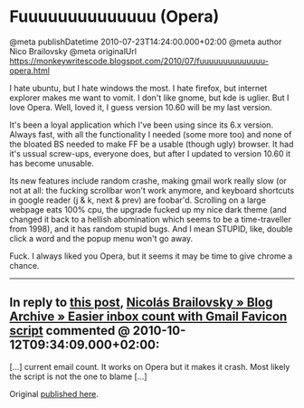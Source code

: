 # Fuuuuuuuuuuuuuu (Opera)

@meta publishDatetime 2010-07-23T14:24:00.000+02:00
@meta author Nico Brailovsky
@meta originalUrl https://monkeywritescode.blogspot.com/2010/07/fuuuuuuuuuuuuuu-opera.html

I hate ubuntu, but I hate windows the most. I hate firefox, but internet explorer makes me want to vomit. I don't like gnome, but kde is uglier. But I love Opera. Well, loved it, I guess version 10.60 will be my last version.

It's been a loyal application which I've been using since its 6.x version. Always fast, with all the functionality I needed (some more too) and none of the bloated BS needed to make FF be a usable (though ugly) browser. It had it's ussual screw-ups, everyone does, but after I updated to version 10.60 it has become unusable.

Its new features include random crashe, making gmail work really slow (or not at all: the fucking scrollbar won't work anymore, and keyboard shortcuts in google reader (j & k, next & prev) are foobar'd. Scrolling on a large webpage eats 100% cpu, the upgrade fucked up my nice dark theme (and changed it back to a hellish abomination which seems to be a time-traveller from 1998), and it has random stupid bugs. And I mean STUPID, like, double click a word and the popup menu won't go away.

Fuck. I always liked you Opera, but it seems it may be time to give chrome a chance.


---
## In reply to [this post](), [Nicolás Brailovsky » Blog Archive » Easier inbox count with Gmail Favicon script](/md_blog/2010/1012_EasierinboxcountwithGmailFaviconscript.md) commented @ 2010-10-12T09:34:09.000+02:00:

[...] current email count. It works on Opera but it makes it crash. Most likely the script is not the one to blame [...]

Original [published here](/md_blog/2010/0723_FuuuuuuuuuuuuuuOpera.md).
